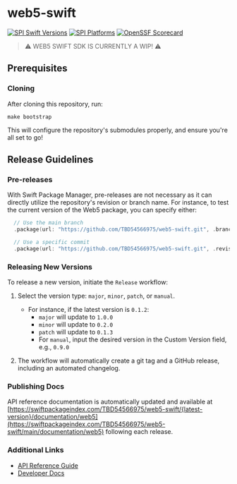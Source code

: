 # web5-swift

[![SPI Swift Versions](https://img.shields.io/endpoint?url=https%3A%2F%2Fswiftpackageindex.com%2Fapi%2Fpackages%2FTBD54566975%2Fweb5-swift%2Fbadge%3Ftype%3Dswift-versions)](https://swiftpackageindex.com/TBD54566975/web5-swift)
[![SPI Platforms](https://img.shields.io/endpoint?url=https%3A%2F%2Fswiftpackageindex.com%2Fapi%2Fpackages%2FTBD54566975%2Fweb5-swift%2Fbadge%3Ftype%3Dplatforms)](https://swiftpackageindex.com/TBD54566975/web5-swift)
[![OpenSSF Scorecard](https://api.securityscorecards.dev/projects/github.com/TBD54566975/web5-swift/badge)](https://securityscorecards.dev/viewer/?uri=github.com/TBD54566975/web5-swift)

> ⚠️ WEB5 SWIFT SDK IS CURRENTLY A WIP! ⚠️

## Prerequisites

### Cloning

After cloning this repository, run:

```
make bootstrap
```

This will configure the repository's submodules properly, and ensure you're all set to go!

## Release Guidelines

### Pre-releases

With Swift Package Manager, pre-releases are not necessary as it can directly utilize the repository's revision or branch name. For instance, to test the current version of the Web5 package, you can specify either:

```swift
  // Use the main branch
  .package(url: "https://github.com/TBD54566975/web5-swift.git", .branch("main")),

  // Use a specific commit
  .package(url: "https://github.com/TBD54566975/web5-swift.git", .revision("915f12ea53efeff3587f2d16d3aeb8c203ae7db4")),
```

### Releasing New Versions

To release a new version, initiate the `Release` workflow:

1. Select the version type: `major`, `minor`, `patch`, or `manual`.

   - For instance, if the latest version is `0.1.2`:
     - `major` will update to `1.0.0`
     - `minor` will update to `0.2.0`
     - `patch` will update to `0.1.3`
     - For `manual`, input the desired version in the Custom Version field, e.g., `0.9.0`

2. The workflow will automatically create a git tag and a GitHub release, including an automated changelog.

### Publishing Docs

API reference documentation is automatically updated and available at [https://swiftpackageindex.com/TBD54566975/web5-swift/{latest-version}/documentation/web5](https://swiftpackageindex.com/TBD54566975/web5-swift/main/documentation/web5) following each release.

### Additional Links

- [API Reference Guide](https://swiftpackageindex.com/TBD54566975/web5-swift/main/documentation/web5)
- [Developer Docs](https://developer.tbd.website/docs/)
